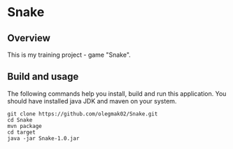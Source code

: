 # Snake

## Overview
This is my training project - game "Snake".

## Build and usage
The following commands help you install, build and run this application. You should have installed java JDK and maven on your system.
```
git clone https://github.com/olegmak02/Snake.git
cd Snake
mvn package
cd target
java -jar Snake-1.0.jar
```
